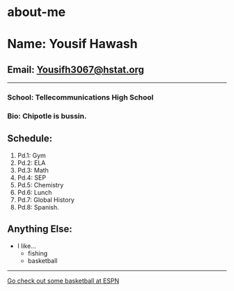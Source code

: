 # **__about-me__**
# Name: Yousif Hawash 
## Email: Yousifh3067@hstat.org

---

### School: Tellecommunications High School
### Bio: Chipotle is bussin.
## Schedule: 
1. Pd.1: Gym
2. Pd.2: ELA
3. Pd.3: Math
4. Pd.4: SEP
5. Pd.5: Chemistry
6. Pd.6: Lunch
7. Pd.7: Global History
8. Pd.8: Spanish. 
## Anything Else:
* I like...
  * fishing 
  * basketball
 
---

 [Go check out some basketball at ESPN](https://www.espn.com/)